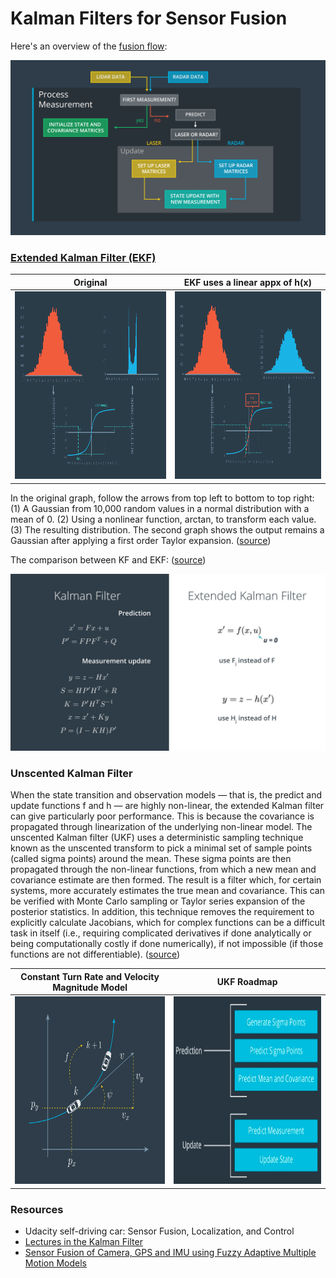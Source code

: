 # Kalman Filters for Sensor Fusion

Here's an overview of the [fusion flow](https://www.youtube.com/watch?v=_u8Vk58VqxY):

![FusionFlow](https://github.com/LuLi0077/SDC/blob/master/Kalman_Filters/images/FusionFlow.png)


### [Extended Kalman Filter (EKF)](https://en.wikipedia.org/wiki/Extended_Kalman_filter)

Original                   |  EKF uses a linear appx of h(x)                     
:-------------------------:|:-------------------------:
<img src="https://github.com/LuLi0077/SDC/blob/master/Kalman_Filters/images/EKF1.png" width="425" height="300">  |  <img src="https://github.com/LuLi0077/SDC/blob/master/Kalman_Filters/images/EKF2.png" width="425" height="300">  

In the original graph, follow the arrows from top left to bottom to top right: (1) A Gaussian from 10,000 random values in a normal distribution with a mean of 0. (2) Using a nonlinear function, arctan, to transform each value. (3) The resulting distribution. The second graph shows the output remains a Gaussian after applying a first order Taylor expansion. ([source](https://www.youtube.com/watch?v=nMUd_esBMM8))


The comparison between KF and EKF: ([source](https://www.youtube.com/watch?v=co0ZczAuwdM))

![KF_EKF](https://github.com/LuLi0077/SDC/blob/master/Kalman_Filters/images/KF_EKF.jpg)


### Unscented Kalman Filter

When the state transition and observation models — that is, the predict and update functions f and h — are highly non-linear, the extended Kalman filter can give particularly poor performance. This is because the covariance is propagated through linearization of the underlying non-linear model. The unscented Kalman filter (UKF) uses a deterministic sampling technique known as the unscented transform to pick a minimal set of sample points (called sigma points) around the mean. These sigma points are then propagated through the non-linear functions, from which a new mean and covariance estimate are then formed. The result is a filter which, for certain systems, more accurately estimates the true mean and covariance. This can be verified with Monte Carlo sampling or Taylor series expansion of the posterior statistics. In addition, this technique removes the requirement to explicitly calculate Jacobians, which for complex functions can be a difficult task in itself (i.e., requiring complicated derivatives if done analytically or being computationally costly if done numerically), if not impossible (if those functions are not differentiable). ([source](https://en.wikipedia.org/wiki/Kalman_filter#Unscented_Kalman_filter))

Constant Turn Rate and Velocity Magnitude Model  |  UKF Roadmap                    
:-----------------------------------------------:|:------------------------------------------------:
<img src="https://github.com/LuLi0077/SDC/blob/master/Kalman_Filters/images/CTRV.png" width="425" height="300">  |  <img src="https://github.com/LuLi0077/SDC/blob/master/Kalman_Filters/images/UKF.png" width="425" height="300">  


### Resources

* Udacity self-driving car: Sensor Fusion, Localization, and Control
* [Lectures in the Kalman Filter](http://www.ilectureonline.com/lectures/subject/SPECIAL%20TOPICS/26/190)
* [Sensor Fusion of Camera, GPS and IMU using Fuzzy Adaptive Multiple Motion Models](https://arxiv.org/pdf/1512.02766v1.pdf)